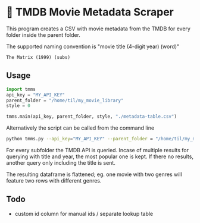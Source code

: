 # :movie_camera: TMDB Movie Metadata Scraper

This program creates a CSV with movie metadata from the TMDB for every folder inside the parent folder.

The supported naming convention is "movie title (4-digit year) (word)"
```
The Matrix (1999) (subs)
```

## Usage
```python
import tmms
api_key = "MY_API_KEY"
parent_folder = "/home/til/my_movie_library"
style = 0

tmms.main(api_key, parent_folder, style, "./metadata-table.csv")
```

Alternatively the script can be called from the command line
```bash
python tmms.py --api_key="MY_API_KEY" --parent_folder = "/home/til/my_movie_library" --style=0 --output_fpath=".\metadata-table.csv"
```

For every subfolder the TMDB API is queried. Incase of multiple results for querying with title and year, the most popular one is kept. If there no results, another query only including the title is sent.

The resulting dataframe is flattened; eg. one movie with two genres will feature two rows with different genres. 

## Todo
* custom id column for manual ids / separate lookup table